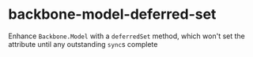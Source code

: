# backbone-model-deferred-set
Enhance `Backbone.Model` with a `deferredSet` method, which won't set the attribute until any outstanding `sync`s complete
